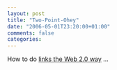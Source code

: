 ```yaml
---
layout: post
title: "Two-Point-Ohey"
date: "2006-05-01T23:20:00+01:00"
comments: false
categories: 
---
```


<p>How to do <a href="http://thedailywtf.com/forums/70666/ShowPost.aspx">links the Web 2.0 way</a> &#8230;</p>


